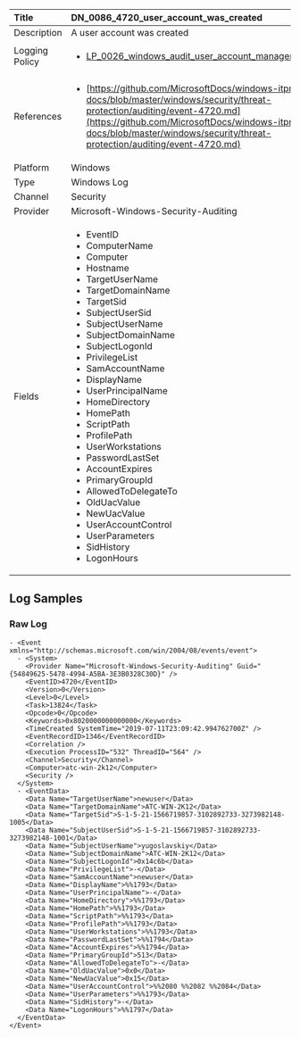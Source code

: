 | Title             | DN_0086_4720_user_account_was_created                                                                                                      |
|:------------------|:-----------------------------------------------------------------------------------------------------------------|
| Description       | A user account was created                                                                                                |
| Logging Policy    | <ul><li>[LP_0026_windows_audit_user_account_management](../Logging_Policies/LP_0026_windows_audit_user_account_management.md)</li></ul> | 
| References     		| <ul><li>[https://github.com/MicrosoftDocs/windows-itpro-docs/blob/master/windows/security/threat-protection/auditing/event-4720.md](https://github.com/MicrosoftDocs/windows-itpro-docs/blob/master/windows/security/threat-protection/auditing/event-4720.md)</li></ul>                                  |
| Platform       		| Windows   |
| Type           		| Windows Log 		| 
| Channel        		| Security    |
| Provider       		| Microsoft-Windows-Security-Auditing   |
| Fields         		| <ul><li>EventID</li><li>ComputerName</li><li>Computer</li><li>Hostname</li><li>TargetUserName</li><li>TargetDomainName</li><li>TargetSid</li><li>SubjectUserSid</li><li>SubjectUserName</li><li>SubjectDomainName</li><li>SubjectLogonId</li><li>PrivilegeList</li><li>SamAccountName</li><li>DisplayName</li><li>UserPrincipalName</li><li>HomeDirectory</li><li>HomePath</li><li>ScriptPath</li><li>ProfilePath</li><li>UserWorkstations</li><li>PasswordLastSet</li><li>AccountExpires</li><li>PrimaryGroupId</li><li>AllowedToDelegateTo</li><li>OldUacValue</li><li>NewUacValue</li><li>UserAccountControl</li><li>UserParameters</li><li>SidHistory</li><li>LogonHours</li></ul>                                               |


## Log Samples

### Raw Log

```
- <Event xmlns="http://schemas.microsoft.com/win/2004/08/events/event">
  - <System>
    <Provider Name="Microsoft-Windows-Security-Auditing" Guid="{54849625-5478-4994-A5BA-3E3B0328C30D}" /> 
    <EventID>4720</EventID> 
    <Version>0</Version> 
    <Level>0</Level> 
    <Task>13824</Task> 
    <Opcode>0</Opcode> 
    <Keywords>0x8020000000000000</Keywords> 
    <TimeCreated SystemTime="2019-07-11T23:09:42.994762700Z" /> 
    <EventRecordID>1346</EventRecordID> 
    <Correlation /> 
    <Execution ProcessID="532" ThreadID="564" /> 
    <Channel>Security</Channel> 
    <Computer>atc-win-2k12</Computer> 
    <Security /> 
  </System>
  - <EventData>
    <Data Name="TargetUserName">newuser</Data> 
    <Data Name="TargetDomainName">ATC-WIN-2K12</Data> 
    <Data Name="TargetSid">S-1-5-21-1566719857-3102892733-3273982148-1005</Data> 
    <Data Name="SubjectUserSid">S-1-5-21-1566719857-3102892733-3273982148-1001</Data> 
    <Data Name="SubjectUserName">yugoslavskiy</Data> 
    <Data Name="SubjectDomainName">ATC-WIN-2K12</Data> 
    <Data Name="SubjectLogonId">0x14c6b</Data> 
    <Data Name="PrivilegeList">-</Data> 
    <Data Name="SamAccountName">newuser</Data> 
    <Data Name="DisplayName">%%1793</Data> 
    <Data Name="UserPrincipalName">-</Data> 
    <Data Name="HomeDirectory">%%1793</Data> 
    <Data Name="HomePath">%%1793</Data> 
    <Data Name="ScriptPath">%%1793</Data> 
    <Data Name="ProfilePath">%%1793</Data> 
    <Data Name="UserWorkstations">%%1793</Data> 
    <Data Name="PasswordLastSet">%%1794</Data> 
    <Data Name="AccountExpires">%%1794</Data> 
    <Data Name="PrimaryGroupId">513</Data> 
    <Data Name="AllowedToDelegateTo">-</Data> 
    <Data Name="OldUacValue">0x0</Data> 
    <Data Name="NewUacValue">0x15</Data> 
    <Data Name="UserAccountControl">%%2080 %%2082 %%2084</Data> 
    <Data Name="UserParameters">%%1793</Data> 
    <Data Name="SidHistory">-</Data> 
    <Data Name="LogonHours">%%1797</Data> 
  </EventData>
</Event>
```




